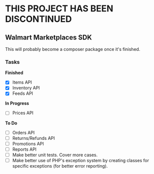 # THIS PROJECT HAS BEEN DISCONTINUED

## Walmart Marketplaces SDK

This will probably become a composer package once it's finished.

### Tasks

**Finished**

 - [X] Items API
 - [X] Inventory API
 - [X] Feeds API

**In Progress**

 - [ ] Prices API

**To Do**

 - [ ] Orders API
 - [ ] Returns/Refunds API
 - [ ] Promotions API
 - [ ] Reports API
 - [ ] Make better unit tests. Cover more cases.
 - [ ] Make better use of PHP's exception system by creating classes for specific exceptions (for better error reporting).
